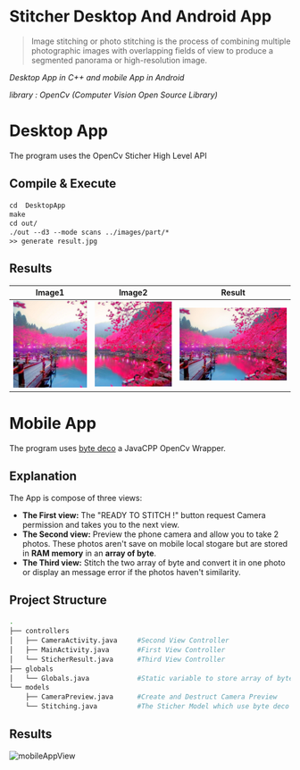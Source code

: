 # Stitcher Desktop And Android App

>Image stitching or photo stitching is the process of combining multiple photographic images with overlapping fields of view to produce a segmented panorama or high-resolution image.

*Desktop App in C++ and mobile App in Android*

*library : OpenCv (Computer Vision Open Source Library)*

# Desktop App

The program uses the OpenCv Sticher High Level API

## Compile & Execute

```
cd  DesktopApp
make
cd out/
./out --d3 --mode scans ../images/part/*
>> generate result.jpg
```
## Results
| Image1 | Image2 | Result |
|:------:|:-------:|:------:|
|![img1](DesktopApp/images/part/part1.jpg)|![img2](DesktopApp/images/part/part2.jpg)|![result](documentation/result.jpg)

# Mobile App

The program uses [byte deco](http://bytedeco.org/) a JavaCPP OpenCv Wrapper.

## Explanation
The App is compose of three views:

- **The First view:** The "READY TO STITCH !" button request Camera permission and takes you to the next view.
- **The Second view:** Preview the phone camera and allow you to take 2 photos. These photos aren't save on mobile local stogare but are stored in **RAM memory** in an **array of byte**.
- **The Third view:** Stitch the two array of byte and convert it in one photo or display an message error if the photos haven't similarity.

## Project Structure
```bash
.
├── controllers
│   ├── CameraActivity.java     #Second View Controller
│   ├── MainActivity.java       #First View Controller
│   └── SticherResult.java      #Third View Controller
├── globals
│   └── Globals.java            #Static variable to store array of byte images
└── models
    ├── CameraPreview.java      #Create and Destruct Camera Preview 
    └── Stitching.java          #The Sticher Model which use byte deco Sticher High Level API Wrapper
````

## Results
![mobileAppView](documentation/mobileApp.gif)
